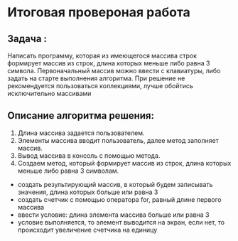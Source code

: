 # Итоговая провероная работа

## **Задача** : 
Написать программу, которая из имеющегося массива строк формирует массив из строк, длина которых меньше либо равна 3 символа. Первоначальный массив можно ввести с клавиатуры, либо задать на старте выполнения алгоритма. При решение не рекомендуется пользоваться коллекциями, лучше обойтись исключительно массивами
## **Описание алгоритма решения:**
1. Длина массива задается пользователем.
2. Элементы массива вводит пользователь, далее метод заполняет массив.
3. Вывод массива в консоль с помощью метода.
4. Создаем метод, который формирует массив из строк, длина которых меньше либо равна 3 символам.
* создать результирующий массив, в который будем записывать значения, длина которых больше или равна 3
* создать счетчик с помощью оператора for, равный длине первого массива
* ввести условие: длина элемента массива больше или равна 3
* условие выполняется, то элемент выводится на экран, если нет, то происходит увеличение счетчика на единицу